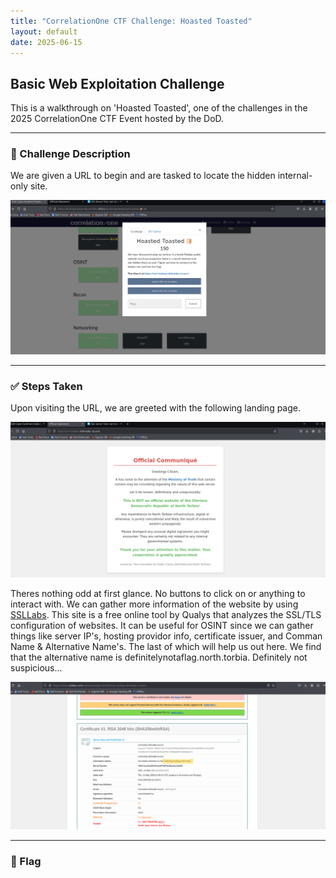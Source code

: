 ```yaml
---
title: "CorrelationOne CTF Challenge: Hoasted Toasted"
layout: default
date: 2025-06-15
---
```


## Basic Web Exploitation Challenge

This is a walkthrough on 'Hoasted Toasted', one of the challenges in the 2025 CorrelationOne CTF Event hosted by the DoD.

---

### 🧠 Challenge Description

We are given a URL to begin and are tasked to locate the hidden internal-only site. 

<p align="center">
  <img src="/assets/images/Hosted_Toasted.png" alt="The challenges initial description" width="650">
</p>

---

### ✅ Steps Taken

Upon visiting the URL, we are greeted with the following landing page.

<p align="center">
  <img src="/assets/images/2.png" alt="Landing page of the given URL" width="650">
</p>

Theres nothing odd at first glance. No buttons to click on or anything to interact with. We can gather more information of the website by using <a href="https://www.ssllabs.com/ssltest/">SSLLabs</a>. 
This site is a free online tool by Qualys that analyzes the SSL/TLS configuration of websites. It can be useful for OSINT since we can gather things like server IP's, hosting providor info, certificate issuer, and Comman Name & Alternative Name's. The last of which will help us out here. We find that the alternative name is definitelynotaflag.north.torbia. Definitely not suspicious...

<p align="center">
  <img src="/assets/images/33.png" alt="SSLLabs info" width="650">
</p>




---

### 🎯 Flag

